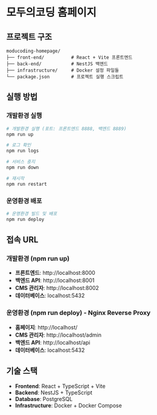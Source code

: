 # 모두의코딩 홈페이지

## 프로젝트 구조
```
moducoding-homepage/
├── front-end/          # React + Vite 프론트엔드
├── back-end/           # NestJS 백엔드
├── infrastructure/     # Docker 설정 파일들
└── package.json        # 프로젝트 실행 스크립트
```

## 실행 방법

### 개발환경 실행
```bash
# 개발환경 실행 (포트: 프론트엔드 8888, 백엔드 8889)
npm run up

# 로그 확인
npm run logs

# 서비스 중지
npm run down

# 재시작
npm run restart
```

### 운영환경 배포
```bash
# 운영환경 빌드 및 배포
npm run deploy
```

## 접속 URL

### 개발환경 (npm run up)
- **프론트엔드**: http://localhost:8000
- **백엔드 API**: http://localhost:8001
- **CMS 관리자**: http://localhost:8002
- **데이터베이스**: localhost:5432

### 운영환경 (npm run deploy) - Nginx Reverse Proxy
- **홈페이지**: http://localhost/
- **CMS 관리자**: http://localhost/admin
- **백엔드 API**: http://localhost/api
- **데이터베이스**: localhost:5432

## 기술 스택
- **Frontend**: React + TypeScript + Vite
- **Backend**: NestJS + TypeScript
- **Database**: PostgreSQL
- **Infrastructure**: Docker + Docker Compose